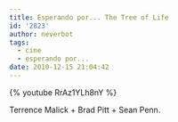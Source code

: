 ```yaml
---
title: Esperando por... The Tree of Life
id: '2823'
author: neverbot
tags:
  - cine
  - esperando por...
date: 2010-12-15 21:04:42
---
```


{% youtube RrAz1YLh8nY %}

Terrence Malick + Brad Pitt + Sean Penn.
